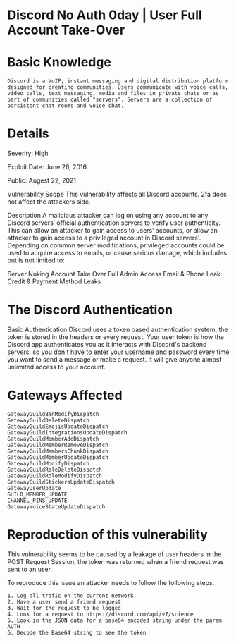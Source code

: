   # Discord No Auth 0day | User Full Account Take-Over

# Basic Knowledge
    Discord is a VoIP, instant messaging and digital distribution platform designed for creating communities. Users communicate with voice calls, video calls, text messaging, media and files in private chats or as part of communities called "servers". Servers are a collection of persistent chat rooms and voice chat.
# Details

Severity: High

Exploit Date: June 26, 2016

Public: Augest 22, 2021

Vulnerability Scope
This vulnerability affects all Discord accounts. 2fa does not affect the attackers side.

Description
A malicious attacker can log on using any account to any Discord servers’ official authentication servers to verify user authenticity. This can allow an attacker to gain access to users’ accounts, or allow an attacker to gain access to a privileged account in Discord servers'. Depending on common server modifications, privileged accounts could be used to acquire access to emails, or cause serious damage, which includes but is not limited to:

Server Nuking
Account Take Over
Full Admin Access
Email & Phone Leak
Credit & Payment Method Leaks

# The Discord Authentication

  Basic Authentication
    Discord uses a token based authentication system, the token is stored in the headers or every request. Your user token is how the Discord app authenticates you as it interacts with Discord's backend servers, so you don't have to enter your username and password every time you want to send a message or make a request. It will give anyone almost unlimited access to your account.

# Gateways Affected
    GatewayGuildBanModifyDispatch
    GatewayGuildDeleteDispatch
    GatewayGuildEmojisUpdateDispatch
    GatewayGuildIntegrationsUpdateDispatch
    GatewayGuildMemberAddDispatch
    GatewayGuildMemberRemoveDispatch
    GatewayGuildMembersChunkDispatch
    GatewayGuildMemberUpdateDispatch
    GatewayGuildModifyDispatch
    GatewayGuildRoleDeleteDispatch
    GatewayGuildRoleModifyDispatch
    GatewayGuildStickersUpdateDispatch
    GatewayUserUpdate
    GUILD_MEMBER_UPDATE
    CHANNEL_PINS_UPDATE
    GatewayVoiceStateUpdateDispatch


#   Reproduction of this vulnerability

This vulnerability seems to be caused by a leakage of user headers in the POST Request Session, the token was returned when a friend request was sent to an user.

To reproduce this issue an attacker needs to follow the following steps.

    1. Log all trafic on the current network.
    2. Have a user send a friend request
    3. Wait for the request to be logged
    4. Look for a request to https://discord.com/api/v7/science
    5. Look in the JSON data for a base64 encoded string under the param AUTH
    6. Decode the Base64 string to see the token
